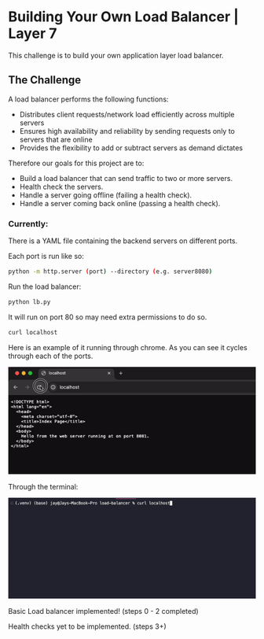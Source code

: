 # Building Your Own Load Balancer | Layer 7 

This challenge is to build your own application layer load balancer.

## The Challenge

A load balancer performs the following functions:

* Distributes client requests/network load efficiently across multiple servers
* Ensures high availability and reliability by sending requests only to servers that are online
* Provides the flexibility to add or subtract servers as demand dictates

Therefore our goals for this project are to:

* Build a load balancer that can send traffic to two or more servers.
* Health check the servers.
* Handle a server going offline (failing a health check).
* Handle a server coming back online (passing a health check).

### Currently:

There is a YAML file containing the backend servers on different ports. 

Each port is run like so: 

```bash
python -m http.server (port) --directory (e.g. server8080)
```

Run the load balancer:

```bash
python lb.py
```

It will run on port 80 so may need extra permissions to do so. 

```bash
curl localhost
```

Here is an example of it running through chrome. As you can see it cycles through each of the ports. 

![](localhostgif.gif)


Through the terminal: 

![](terminalhostgif.gif)

Basic Load balancer implemented! (steps 0 - 2 completed)

Health checks yet to be implemented. (steps 3+)
